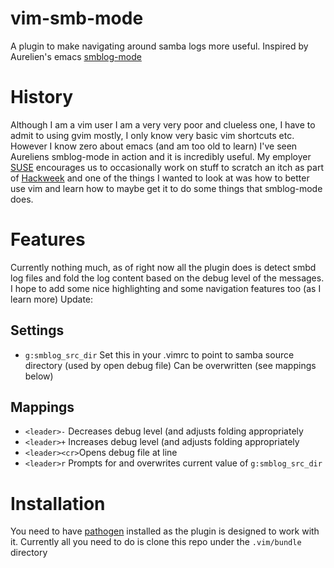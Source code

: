 # vim-smb-mode
A plugin to make navigating around samba logs more useful. Inspired by Aurelien's emacs [smblog-mode](https://github.com/aaptel/smblog-mode)

# History
Although I am a vim user I am a very very poor and clueless one, I have to admit to using gvim mostly, I only know very basic vim shortcuts etc. However I know zero about emacs (and am too old to learn) I've seen Aureliens smblog-mode in action and it is incredibly useful. My employer [SUSE](https://www.suse.com/) encourages us to occasionally work on stuff to scratch an itch as part of [Hackweek](https://hackweek.suse.com/about) and one of the things I wanted to look at was how to better use vim and learn how to maybe get it to do some things that smblog-mode does.

# Features
Currently nothing much, as of right now all the plugin does is detect smbd log files and fold the log content based on the debug level of the messages. I hope to add some nice highlighting and some navigation features too (as I learn more)
Update:

## Settings

* `g:smblog_src_dir` Set this in your .vimrc to point to samba source directory (used by open debug file) Can be overwritten (see mappings below)
## Mappings

* `<leader>-`   Decreases debug level (and adjusts folding appropriately
* `<leader>+`   Increases debug level (and adjusts folding appropriately
* `<leader><cr>`Opens debug file at line
* `<leader>r`   Prompts for and overwrites current value of `g:smblog_src_dir`


# Installation
You need to have [pathogen](https://www.vim.org/scripts/script.php?script_id=2332) installed as the plugin is designed to work with it. Currently all you need to do is clone this repo under the `.vim/bundle` directory
